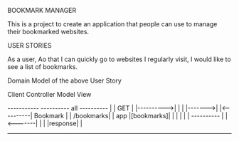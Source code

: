 BOOKMARK MANAGER

This is a project to create an application that people can use to manage their bookmarked websites.

USER STORIES

As a user,
Ao that I can quickly go to websites I regularly visit,
I would like to see a list of bookmarks.

Domain Model of the above User Story

   Client         Controller       Model   View

 -----------          ----------     all     ----------
|           |   GET  |          |---------->|          |
|           |------->|          |<----------| Bookmark |
| /bookmarks|        |    app   |[bookmarks]|          |
|           |        |          |            ----------
|           |<-------|          |
|           |response|          |
 -----------          ----------
